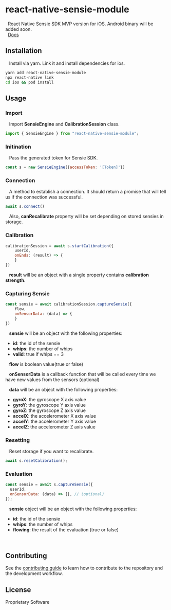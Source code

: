 # react-native-sensie-module

&nbsp; React Native Sensie SDK MVP version for iOS. Android binary will be added soon.<br/>
&nbsp; [Docs](https://sensie-app.github.io/react-native-sensie-module/)


## Installation

&nbsp;&nbsp; Install via yarn. Link it and install dependencies for ios.

```sh
yarn add react-native-sensie-module
npx react-native link
cd ios && pod install
```



## Usage

### Import
&nbsp;&nbsp; Import **SensieEngine** and **CalibrationSession** class.
```js
import { SensieEngine } from "react-native-sensie-module";
```

### Initination
&nbsp;&nbsp; Pass the generated token for Sensie SDK.
```js
const s = new SensieEngine({accessToken: '[Token]'})
```

### Connection
&nbsp;&nbsp; A method to establish a connection. It should return a promise that will tell us if the connection was successful.<br/>
```js
await s.connect()
```
&nbsp;&nbsp; Also, **canRecalibrate** property will be set depending on stored sensies in storage.


### Calibration
```js
calibrationSession = await s.startCalibration({
    userId,
    onEnds: (result) => {
    }
})
```
&nbsp;&nbsp; **result** will be an object with a single property contains **calibration strength**.


### Capturing Sensie
```js
const sensie = await calibrationSession.captureSensie({
    flow,
    onSensorData: (data) => {
    }
})
```

&nbsp;&nbsp; **sensie** will be an object with the following properties:<br />
- **id**: the id of the sensie
- **whips**: the number of whips
- **valid**: true if whips == 3

&nbsp;&nbsp; **flow** is boolean value(true or false)<br />

&nbsp;&nbsp; **onSensorData** is a callback function that will be called every time we have new values from the sensors (optional)<br />

&nbsp;&nbsp; **data** will be an object with the following properties:
- **gyroX**: the gyroscope X axis value
- **gyroY**: the gyroscope Y axis value
- **gyroZ**: the gyroscope Z axis value
- **accelX**: the accelerometer X axis value
- **accelY**: the accelerometer Y axis value
- **accelZ**: the accelerometer Z axis value




### Resetting
&nbsp;&nbsp; Reset storage if you want to recalibrate.
```js
await s.resetCalibration();
```


### Evaluation
```js
const sensie = await s.captureSensie({
  userId,
  onSensorData: (data) => {}, // (optional)
});

```
&nbsp;&nbsp; **sensie** object will be an object with the following properties:
- **id**: the id of the sensie
- **whips**: the number of whips
- **flowing**: the result of the evaluation (true or false)

<br />

## Contributing

See the [contributing guide](CONTRIBUTING.md) to learn how to contribute to the repository and the development workflow.

## License

Proprietary Software

